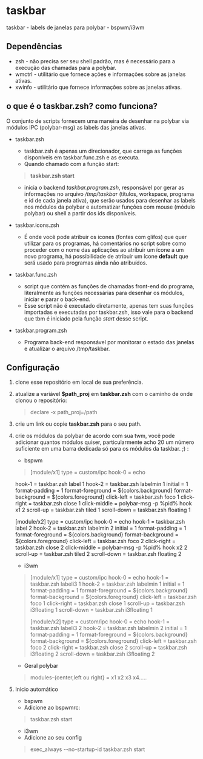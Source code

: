 # taskbar
taskbar - labels de janelas para polybar - bspwm/i3wm

## Dependências
* zsh - não precisa ser seu shell padrão, mas é necessário para a execução das chamadas para a polybar.
* wmctrl - utilitário que fornece ações e informações sobre as janelas ativas.
* xwinfo - utilitário que fornece informações sobre as janelas ativas.

## o que é o taskbar.zsh? como funciona?

O conjunto de scripts fornecem uma maneira de desenhar na polybar via módulos IPC (polybar-msg) as labels das janelas ativas.

* taskbar.zsh
	* taskbar.zsh é apenas um direcionador, que carrega as funções disponíveis em taskbar.func.zsh e as executa. 
	* Quando chamado com a função start:
	> **taskbar.zsh start**
	* inicia o backend *taskbar.program.zsh*, responsável por gerar as informações no arquivo */tmp/taskbar* (títulos, workspace, programa e id de cada janela ativa), que serão usados para desenhar as labels nos módulos da polybar e automatizar funções com mouse (módulo polybar) ou shell a partir dos ids disponíveis.

* taskbar.icons.zsh
	* É onde você pode atribuir os icones (fontes com glifos) que quer utilizar para os programas, há comentários no script sobre como proceder com o nome das aplicações ao atribuir um ícone a um novo programa, há possibilidade de atribuir um ícone **default** que será usado para programas ainda não atribuídos.

* taskbar.func.zsh
	* script que contém as funções de chamadas front-end do programa, literalmente as funções necessárias para desenhar os módulos, iniciar e parar o back-end.
	* Esse script não é executado diretamente, apenas tem suas funções importadas e executadas por taskbar.zsh, isso vale para o backend que tbm é iniciado pela função *start* desse script.

* taskbar.program.zsh
	* Programa back-end responsável por monitorar o estado das janelas e atualizar o arquivo /tmp/taskbar.


## Configuração

1. clone esse repositório em local de sua preferência.

2. atualize a variável **$path_proj** em **taskbar.zsh** com o caminho de onde clonou o repositório:
	> declare -x path_proj=/path

3. crie um link ou copie **taskbar.zsh** para o seu path.

4. crie os módulos da polybar de acordo com sua twm, você pode adicionar quantos módulos quiser, particularmente acho 20 um número suficiente em uma barra dedicada só para os módulos da taskbar. ;) :

	* bspwm
	> [module/x1]
	> type = custom/ipc
	> hook-0 = echo
	
	 hook-1 = taskbar.zsh label 1
	 hook-2 = taskbar.zsh labelmin 1
	 initial = 1
	 format-padding = 1
	 format-foreground = ${colors.background}
	 format-background = ${colors.foreground}
	 click-left = taskbar.zsh foco 1
	 click-right = taskbar.zsh close 1
	 click-middle = polybar-msg -p %pid% hook x1 2
	 scroll-up = taskbar.zsh tiled 1
	 scroll-down = taskbar.zsh floating 1
	 
	 [module/x2]
	 type = custom/ipc
	 hook-0 = echo
	 hook-1 = taskbar.zsh label 2
	 hook-2 = taskbar.zsh labelmin 2
	 initial = 1
	 format-padding = 1
	 format-foreground = ${colors.background}
	 format-background = ${colors.foreground}
	 click-left = taskbar.zsh foco 2
	 click-right = taskbar.zsh close 2
	 click-middle = polybar-msg -p %pid% hook x2 2
	 scroll-up = taskbar.zsh tiled 2
	 scroll-down = taskbar.zsh floating 2


	* i3wm
	> [module/x1]
	> type = custom/ipc
	> hook-0 = echo
	> hook-1 = taskbar.zsh labeli3 1
	> hook-2 = taskbar.zsh labelmin 1
	> initial = 1
	> format-padding = 1
	> format-foreground = ${colors.background}
	> format-background = ${colors.foreground}
	> click-left = taskbar.zsh foco 1
	> click-right = taskbar.zsh close 1
	> scroll-up = taskbar.zsh i3floating 1
	> scroll-down = taskbar.zsh i3floating 1
	> 
	> [module/x2]
	> type = custom/ipc
	> hook-0 = echo
	> hook-1 = taskbar.zsh labeli3 2
	> hook-2 = taskbar.zsh labelmin 2
	> initial = 1
	> format-padding = 1
	> format-foreground = ${colors.background}
	> format-background = ${colors.foreground}
	> click-left = taskbar.zsh foco 2
	> click-right = taskbar.zsh close 2
	> scroll-up = taskbar.zsh i3floating 2
	> scroll-down = taskbar.zsh i3floating 2

	* Geral polybar
	> modules-{center,left ou right} = x1 x2 x3 x4.....

4. Início automático
	* bspwm
	* Adicione ao bspwmrc:
	> taskbar.zsh start

	* i3wm
	* Adicione ao seu config
	> exec_always --no-startup-id taskbar.zsh start





